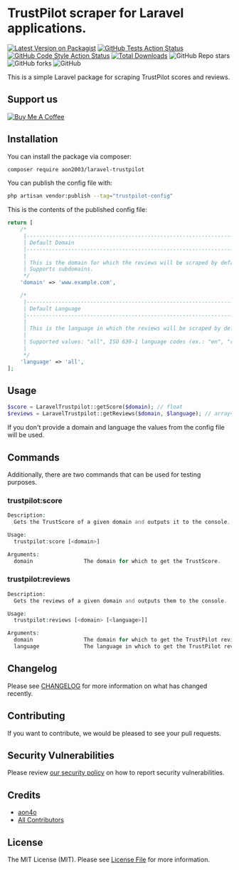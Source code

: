 # TrustPilot scraper for Laravel applications.

[![Latest Version on Packagist](https://img.shields.io/packagist/v/aon2003/laravel-trustpilot.svg?logo=packagist&style=flat-square)](https://packagist.org/packages/aon2003/laravel-trustpilot)
[![GitHub Tests Action Status](https://img.shields.io/github/actions/workflow/status/aon2003/laravel-trustpilot/run-tests.yml?branch=main&label=tests&style=flat-square)](https://github.com/aon2003/laravel-trustpilot/actions?query=workflow%3Arun-tests+branch%3Amain)
[![GitHub Code Style Action Status](https://img.shields.io/github/actions/workflow/status/aon2003/laravel-trustpilot/fix-php-code-style-issues.yml?branch=main&label=code%20style&style=flat-square)](https://github.com/aon2003/laravel-trustpilot/actions?query=workflow%3A"Fix+PHP+code+style+issues"+branch%3Amain)
[![Total Downloads](https://img.shields.io/packagist/dt/aon2003/laravel-trustpilot.svg?logo=packagist&style=flat-square)](https://packagist.org/packages/aon2003/laravel-trustpilot)
![GitHub Repo stars](https://img.shields.io/github/stars/aon2003/laravel-trustpilot?logo=github&style=flat-square)
![GitHub forks](https://img.shields.io/github/forks/aon2003/laravel-trustpilot?logo=github&style=flat-square)
![GitHub](https://img.shields.io/github/license/aon2003/laravel-trustpilot?style=flat-square)

This is a simple Laravel package for scraping TrustPilot scores and reviews.

## Support us

[![Buy Me A Coffee](https://cdn.buymeacoffee.com/buttons/default-pink.png)](https://www.buymeacoffee.com/aon4o)

## Installation

You can install the package via composer:

```bash
composer require aon2003/laravel-trustpilot
```

You can publish the config file with:

```bash
php artisan vendor:publish --tag="trustpilot-config"
```

This is the contents of the published config file:

```php
return [
    /*
     |--------------------------------------------------------------------------
     | Default Domain
     |--------------------------------------------------------------------------
     |
     | This is the domain for which the reviews will be scraped by default.
     | Supports subdomains.
     */
    'domain' => 'www.example.com',

    /*
     |--------------------------------------------------------------------------
     | Default Language
     |--------------------------------------------------------------------------
     |
     | This is the language in which the reviews will be scraped by default.
     |
     | Supported values: "all", ISO 639-1 language codes (ex.: "en", "ru")
     |
     */
    'language' => 'all',
];
```

## Usage

```php
$score = LaravelTrustpilot::getScore($domain); // float
$reviews = LaravelTrustpilot::getReviews($domain, $language); // array<stdClass>
```

If you don't provide a domain and language the values from the config file will be used.

## Commands

Additionally, there are two commands that can be used for testing purposes.

### trustpilot:score
```php
Description:
  Gets the TrustScore of a given domain and outputs it to the console.

Usage:
  trustpilot:score [<domain>]

Arguments:
  domain                The domain for which to get the TrustScore.
```

### trustpilot:reviews
```php
Description:
  Gets the reviews of a given domain and outputs them to the console.

Usage:
  trustpilot:reviews [<domain> [<language>]]

Arguments:
  domain                The domain for which to get the TrustPilot reviews.
  language              The language in which to get the TrustPilot reviews.
```

## Changelog

Please see [CHANGELOG](CHANGELOG.md) for more information on what has changed recently.

## Contributing

If you want to contribute, we would be pleased to see your pull requests.

## Security Vulnerabilities

Please review [our security policy](../../security/policy) on how to report security vulnerabilities.

## Credits

- [aon4o](https://github.com/aon2003)
- [All Contributors](../../contributors)

## License

The MIT License (MIT). Please see [License File](LICENSE.md) for more information.
